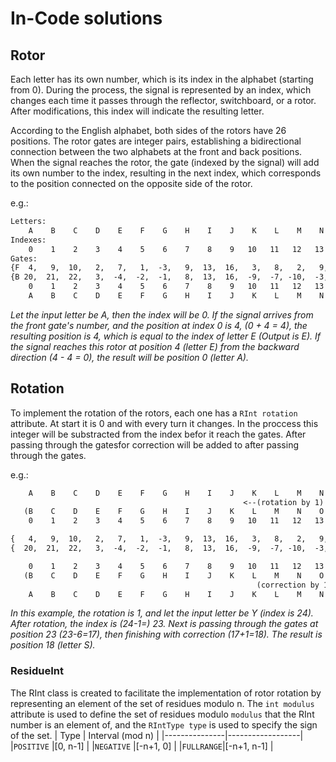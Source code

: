 # In-Code solutions
## Rotor
Each letter has its own number, which is its index in the alphabet (starting from 0). During the process, the signal is represented by an index, which changes each time it passes through the reflector, switchboard, or a rotor. After modifications, this index will indicate the resulting letter.

According to the English alphabet, both sides of the rotors have 26 positions. The rotor gates are integer pairs, establishing a bidirectional connection between the two alphabets at the front and back positions. When the signal reaches the rotor, the gate (indexed by the signal) will add its own number to the index, resulting in the next index, which corresponds to the position connected on the opposite side of the rotor.

e.g.:
```txt
Letters:
    A    B    C    D    E    F    G    H    I    J    K    L    M    N    O    P    Q    R    S    T    U    V    W    X    Y    Z
Indexes:
    0    1    2    3    4    5    6    7    8    9   10   11   12   13   14   15   16   17   18   19   20   21   22   23   24   25
Gates:
{F  4,   9,  10,   2,   7,   1,  -3,   9,  13,  16,   3,   8,   2,   9,  10,  -8,   7,   3,   0,  -4, -20, -13, -21,  -6, -22, -16}
{B 20,  21,  22,   3,  -4,  -2,  -1,   8,  13,  16,  -9,  -7, -10,  -3,  -2,   4,  -9,   6,   0,  -8,  -3, -13,  -9,  -7, -10, -16}
    0    1    2    3    4    5    6    7    8    9   10   11   12   13   14   15   16   17   18   19   20   21   22   23   24   25
    A    B    C    D    E    F    G    H    I    J    K    L    M    N    O    P    Q    R    S    T    U    V    W    X    Y    Z
```
*Let the input letter be A, then the index will be 0. If the signal arrives from the front gate's number, and the position at index 0 is 4, (0 + 4 = 4), the resulting position is 4, which is equal to the index of letter E (Output is E). If the signal reaches this rotor at position 4 (letter E) from the backward direction (4 - 4 = 0), the result will be position 0 (letter A).*

## Rotation
To implement the rotation of the rotors, each one has a ```RInt rotation``` attribute. At start it is 0 and with every turn it changes. In the proccess this integer will be substracted from the index befor it reach the gates. After passing through the gatesfor correction will be added to after passing through the gates.

e.g.:
```txt
    A    B    C    D    E    F    G    H    I    J    K    L    M    N    O    P    Q    R    S    T    U    V    W    X    Y    Z
                                                    <--(rotation by 1)
   (B    C    D    E    F    G    H    I    J    K    L    M    N    O    P    Q    R    S    T    U    V    W    X    Y    Z    A)
    0    1    2    3    4    5    6    7    8    9   10   11   12   13   14   15   16   17   18   19   20   21   22   23   24   25

{   4,   9,  10,   2,   7,   1,  -3,   9,  13,  16,   3,   8,   2,   9,  10,  -8,   7,   3,   0,  -4, -20, -13, -21,  -6, -22, -16}
{  20,  21,  22,   3,  -4,  -2,  -1,   8,  13,  16,  -9,  -7, -10,  -3,  -2,   4,  -9,   6,   0,  -8,  -3, -13,  -9,  -7, -10, -16}

    0    1    2    3    4    5    6    7    8    9   10   11   12   13   14   15   16   17   18   19   20   21   22   23   24   25
   (B    C    D    E    F    G    H    I    J    K    L    M    N    O    P    Q    R    S    T    U    V    W    X    Y    Z    A)
                                                       (correction by 1)-->
    A    B    C    D    E    F    G    H    I    J    K    L    M    N    O    P    Q    R    S    T    U    V    W    X    Y    Z
```
*In this example, the rotation is 1, and let the input letter be Y (index is 24). After rotation, the index is (24-1=) 23. Next is passing through the gates at position 23 (23-6=17), then finishing with correction (17+1=18). The result is position 18 (letter S).*

### ResidueInt 

The RInt class is created to facilitate the implementation of rotor rotation by representing an element of the set of residues modulo n. The ```int modulus``` attribute is used to define the set of residues modulo ```modulus``` that the RInt number is an element of, and the ```RIntType type``` is used to specify the sign of the set.
| Type          | Interval (mod n) |
|---------------|------------------|
|```POSITIVE``` |[0, n-1]          |
|```NEGATIVE``` |[-n+1, 0]         |
|```FULLRANGE```|[-n+1, n-1]       |
